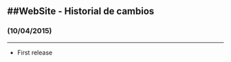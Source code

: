 ##WebSite - Historial de cambios
--------------------------------

### (10/04/2015)
--------------------------------
* First release